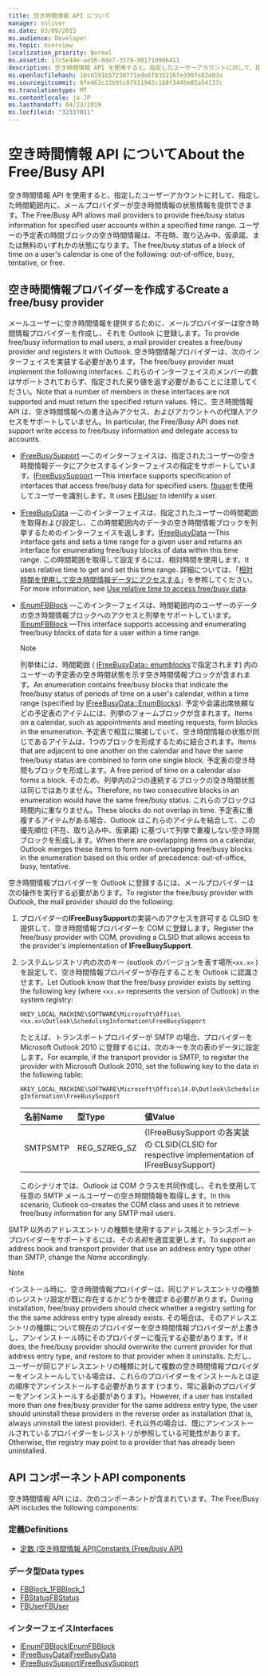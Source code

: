 ```yaml
---
title: 空き時間情報 API について
manager: soliver
ms.date: 03/09/2015
ms.audience: Developer
ms.topic: overview
localization_priority: Normal
ms.assetid: 17c5e44e-ae56-8de7-3579-90171d996411
description: 空き時間情報 API を使用すると、指定したユーザーアカウントに対して、指定した時間範囲内に、メールプロバイダーが空き時間情報の状態情報を提供できます。
ms.openlocfilehash: 1bcd191b57238771ede6f035216fe3997e82e03a
ms.sourcegitcommit: 8fe462c32b91c87911942c188f3445e85a54137c
ms.translationtype: MT
ms.contentlocale: ja-JP
ms.lasthandoff: 04/23/2019
ms.locfileid: "32317011"
---
```

# <a name="about-the-freebusy-api"></a><span data-ttu-id="2bbaf-103">空き時間情報 API について</span><span class="sxs-lookup"><span data-stu-id="2bbaf-103">About the Free/Busy API</span></span>

<span data-ttu-id="2bbaf-104">空き時間情報 API を使用すると、指定したユーザーアカウントに対して、指定した時間範囲内に、メールプロバイダーが空き時間情報の状態情報を提供できます。</span><span class="sxs-lookup"><span data-stu-id="2bbaf-104">The Free/Busy API allows mail providers to provide free/busy status information for specified user accounts within a specified time range.</span></span> <span data-ttu-id="2bbaf-105">ユーザーの予定表の時間ブロックの空き時間情報は、不在時、取り込み中、仮承諾、または無料のいずれかの状態になります。</span><span class="sxs-lookup"><span data-stu-id="2bbaf-105">The free/busy status of a block of time on a user's calendar is one of the following: out-of-office, busy, tentative, or free.</span></span>
  
## <a name="create-a-freebusy-provider"></a><span data-ttu-id="2bbaf-106">空き時間情報プロバイダーを作成する</span><span class="sxs-lookup"><span data-stu-id="2bbaf-106">Create a free/busy provider</span></span>

<span data-ttu-id="2bbaf-107">メールユーザーに空き時間情報を提供するために、メールプロバイダーは空き時間情報プロバイダーを作成し、それを Outlook に登録します。</span><span class="sxs-lookup"><span data-stu-id="2bbaf-107">To provide free/busy information to mail users, a mail provider creates a free/busy provider and registers it with Outlook.</span></span> <span data-ttu-id="2bbaf-108">空き時間情報プロバイダーは、次のインターフェイスを実装する必要があります。</span><span class="sxs-lookup"><span data-stu-id="2bbaf-108">The free/busy provider must implement the following interfaces.</span></span> <span data-ttu-id="2bbaf-109">これらのインターフェイスのメンバーの数はサポートされておらず、指定された戻り値を返す必要があることに注意してください。</span><span class="sxs-lookup"><span data-stu-id="2bbaf-109">Note that a number of members in these interfaces are not supported and must return the specified return values.</span></span> <span data-ttu-id="2bbaf-110">特に、空き時間情報 API は、空き時間情報への書き込みアクセス、およびアカウントへの代理人アクセスをサポートしていません。</span><span class="sxs-lookup"><span data-stu-id="2bbaf-110">In particular, the Free/Busy API does not support write access to free/busy information and delegate access to accounts.</span></span>
  
- <span data-ttu-id="2bbaf-111">[IFreeBusySupport](ifreebusysupport.md) —このインターフェイスは、指定されたユーザーの空き時間情報データにアクセスするインターフェイスの指定をサポートしています。</span><span class="sxs-lookup"><span data-stu-id="2bbaf-111">[IFreeBusySupport](ifreebusysupport.md) —This interface supports specification of interfaces that access free/busy data for specified users.</span></span> <span data-ttu-id="2bbaf-112">[fbuser](fbuser.md)を使用してユーザーを識別します。</span><span class="sxs-lookup"><span data-stu-id="2bbaf-112">It uses [FBUser](fbuser.md) to identify a user.</span></span> 
    
- <span data-ttu-id="2bbaf-113">[IFreeBusyData](ifreebusydata.md) —このインターフェイスは、指定されたユーザーの時間範囲を取得および設定し、この時間範囲内のデータの空き時間情報ブロックを列挙するためのインターフェイスを返します。</span><span class="sxs-lookup"><span data-stu-id="2bbaf-113">[IFreeBusyData](ifreebusydata.md) —This interface gets and sets a time range for a given user and returns an interface for enumerating free/busy blocks of data within this time range.</span></span> <span data-ttu-id="2bbaf-114">この時間範囲を取得して設定するには、相対時間を使用します。</span><span class="sxs-lookup"><span data-stu-id="2bbaf-114">It uses relative time to get and set this time range.</span></span> <span data-ttu-id="2bbaf-115">詳細については、「[相対時間を使用して空き時間情報データにアクセスする](how-to-use-relative-time-to-access-free-busy-data.md)」を参照してください。</span><span class="sxs-lookup"><span data-stu-id="2bbaf-115">For more information, see [Use relative time to access free/busy data](how-to-use-relative-time-to-access-free-busy-data.md).</span></span>
    
- <span data-ttu-id="2bbaf-116">[IEnumFBBlock](ienumfbblock.md) —このインターフェイスは、時間範囲内のユーザーのデータの空き時間情報ブロックへのアクセスと列挙をサポートしています。</span><span class="sxs-lookup"><span data-stu-id="2bbaf-116">[IEnumFBBlock](ienumfbblock.md) —This interface supports accessing and enumerating free/busy blocks of data for a user within a time range.</span></span> 
    
   > [!NOTE]
   > <span data-ttu-id="2bbaf-117">列挙体には、時間範囲 ( [IFreeBusyData:: enumblocks](ifreebusydata-enumblocks.md)で指定されます) 内のユーザーの予定表の空き時間状態を示す空き時間情報ブロックが含まれます。</span><span class="sxs-lookup"><span data-stu-id="2bbaf-117">An enumeration contains free/busy blocks that indicate the free/busy status of periods of time on a user's calendar, within a time range (specified by [IFreeBusyData::EnumBlocks](ifreebusydata-enumblocks.md)).</span></span> <span data-ttu-id="2bbaf-118">予定や会議出席依頼などの予定表のアイテムには、列挙のフォームブロックが含まれます。</span><span class="sxs-lookup"><span data-stu-id="2bbaf-118">Items on a calendar, such as appointments and meeting requests, form blocks in the enumeration.</span></span> <span data-ttu-id="2bbaf-119">予定表で相互に隣接していて、空き時間情報の状態が同じであるアイテムは、1つのブロックを形成するために結合されます。</span><span class="sxs-lookup"><span data-stu-id="2bbaf-119">Items that are adjacent to one another on the calendar and have the same free/busy status are combined to form one single block.</span></span> <span data-ttu-id="2bbaf-120">予定表の空き時間もブロックを形成します。</span><span class="sxs-lookup"><span data-stu-id="2bbaf-120">A free period of time on a calendar also forms a block.</span></span> <span data-ttu-id="2bbaf-121">そのため、列挙内の2つの連続するブロックの空き時間状態は同じではありません。</span><span class="sxs-lookup"><span data-stu-id="2bbaf-121">Therefore, no two consecutive blocks in an enumeration would have the same free/busy status.</span></span> <span data-ttu-id="2bbaf-122">これらのブロックは時間内に重なりません。</span><span class="sxs-lookup"><span data-stu-id="2bbaf-122">These blocks do not overlap in time.</span></span> <span data-ttu-id="2bbaf-123">予定表に重複するアイテムがある場合、Outlook はこれらのアイテムを結合して、この優先順位 (不在、取り込み中、仮承諾) に基づいて列挙で重複しない空き時間ブロックを形成します。</span><span class="sxs-lookup"><span data-stu-id="2bbaf-123">When there are overlapping items on a calendar, Outlook merges these items to form non-overlapping free/busy blocks in the enumeration based on this order of precedence: out-of-office, busy, tentative.</span></span> 
  
<span data-ttu-id="2bbaf-124">空き時間情報プロバイダーを Outlook に登録するには、メールプロバイダーは次の操作を実行する必要があります。</span><span class="sxs-lookup"><span data-stu-id="2bbaf-124">To register the free/busy provider with Outlook, the mail provider should do the following:</span></span>
  
1. <span data-ttu-id="2bbaf-125">プロバイダーの**IFreeBusySupport**の実装へのアクセスを許可する CLSID を提供して、空き時間情報プロバイダーを COM に登録します。</span><span class="sxs-lookup"><span data-stu-id="2bbaf-125">Register the free/busy provider with COM, providing a CLSID that allows access to the provider's implementation of **IFreeBusySupport**.</span></span> 
    
2. <span data-ttu-id="2bbaf-126">システムレジストリ内の次のキー (outlook のバージョンを表す場所`<xx.x>` ) を設定して、空き時間情報プロバイダーが存在することを Outlook に認識させます。</span><span class="sxs-lookup"><span data-stu-id="2bbaf-126">Let Outlook know that the free/busy provider exists by setting the following key (where `<xx.x>` represents the version of Outlook) in the system registry:</span></span> 
    
   `HKEY_LOCAL_MACHINE\SOFTWARE\Microsoft\Office\<xx.x>\Outlook\SchedulingInformation\FreeBusySupport`
    
   <span data-ttu-id="2bbaf-127">たとえば、トランスポートプロバイダーが SMTP の場合、プロバイダーを Microsoft Outlook 2010 に登録するには、次のキーを次の表のデータに設定します。</span><span class="sxs-lookup"><span data-stu-id="2bbaf-127">For example, if the transport provider is SMTP, to register the provider with Microsoft Outlook 2010, set the following key to the data in the following table:</span></span> 
    
   `HKEY_LOCAL_MACHINE\SOFTWARE\Microsoft\Office\14.0\Outlook\SchedulingInformation\FreeBusySupport`
    
   |<span data-ttu-id="2bbaf-128">名前</span><span class="sxs-lookup"><span data-stu-id="2bbaf-128">Name</span></span> |<span data-ttu-id="2bbaf-129">型</span><span class="sxs-lookup"><span data-stu-id="2bbaf-129">Type</span></span> |<span data-ttu-id="2bbaf-130">値</span><span class="sxs-lookup"><span data-stu-id="2bbaf-130">Value</span></span> |
   |:-----|:-----|:-----|
   |<span data-ttu-id="2bbaf-131">SMTP</span><span class="sxs-lookup"><span data-stu-id="2bbaf-131">SMTP</span></span>  |<span data-ttu-id="2bbaf-132">REG_SZ</span><span class="sxs-lookup"><span data-stu-id="2bbaf-132">REG_SZ</span></span>  |<span data-ttu-id="2bbaf-133">{IFreeBusySupport の各実装の CLSID</span><span class="sxs-lookup"><span data-stu-id="2bbaf-133">{CLSID for respective implementation of IFreeBusySupport}</span></span>  |
   
   <span data-ttu-id="2bbaf-134">このシナリオでは、Outlook は COM クラスを共同作成し、それを使用して任意の SMTP メールユーザーの空き時間情報を取得します。</span><span class="sxs-lookup"><span data-stu-id="2bbaf-134">In this scenario, Outlook co-creates the COM class and uses it to retrieve free/busy information for any SMTP mail users.</span></span>
    
<span data-ttu-id="2bbaf-135">SMTP 以外のアドレスエントリの種類を使用するアドレス帳とトランスポートプロバイダーをサポートするには、その*名前*を適宜変更します。</span><span class="sxs-lookup"><span data-stu-id="2bbaf-135">To support an address book and transport provider that use an address entry type other than SMTP, change the  *Name* accordingly.</span></span> 
  
> [!NOTE]
> <span data-ttu-id="2bbaf-136">インストール時に、空き時間情報プロバイダーは、同じアドレスエントリの種類のレジストリ設定が既に存在するかどうかを確認する必要があります。</span><span class="sxs-lookup"><span data-stu-id="2bbaf-136">During installation, free/busy providers should check whether a registry setting for the the same address entry type already exists.</span></span> <span data-ttu-id="2bbaf-137">その場合は、そのアドレスエントリの種類について現在のプロバイダーを空き時間情報プロバイダーが上書きし、アンインストール時にそのプロバイダーに復元する必要があります。</span><span class="sxs-lookup"><span data-stu-id="2bbaf-137">If it does, the free/busy provider should overwrite the current provider for that address entry type, and restore to that provider when it uninstalls.</span></span> <span data-ttu-id="2bbaf-138">ただし、ユーザーが同じアドレスエントリの種類に対して複数の空き時間情報プロバイダーをインストールしている場合は、これらのプロバイダーをインストールとは逆の順序でアンインストールする必要があります (つまり、常に最新のプロバイダーをアンインストールする必要があります)。</span><span class="sxs-lookup"><span data-stu-id="2bbaf-138">However, if a user has installed more than one free/busy provider for the same address entry type, the user should uninstall these providers in the reverse order as installation (that is, always uninstall the latest provider).</span></span> <span data-ttu-id="2bbaf-139">それ以外の場合は、既にアンインストールされているプロバイダーをレジストリが参照している可能性があります。</span><span class="sxs-lookup"><span data-stu-id="2bbaf-139">Otherwise, the registry may point to a provider that has already been uninstalled.</span></span> 
  
## <a name="api-components"></a><span data-ttu-id="2bbaf-140">API コンポーネント</span><span class="sxs-lookup"><span data-stu-id="2bbaf-140">API components</span></span>

<span data-ttu-id="2bbaf-141">空き時間情報 API には、次のコンポーネントが含まれています。</span><span class="sxs-lookup"><span data-stu-id="2bbaf-141">The Free/Busy API includes the following components:</span></span>
  
### <a name="definitions"></a><span data-ttu-id="2bbaf-142">定義</span><span class="sxs-lookup"><span data-stu-id="2bbaf-142">Definitions</span></span>

- [<span data-ttu-id="2bbaf-143">定数 (空き時間情報 API)</span><span class="sxs-lookup"><span data-stu-id="2bbaf-143">Constants (Free/busy API)</span></span>](constants-free-busy-api.md)
    
### <a name="data-types"></a><span data-ttu-id="2bbaf-144">データ型</span><span class="sxs-lookup"><span data-stu-id="2bbaf-144">Data types</span></span>

- [<span data-ttu-id="2bbaf-145">FBBlock_1</span><span class="sxs-lookup"><span data-stu-id="2bbaf-145">FBBlock_1</span></span>](fbblock_1.md)
- [<span data-ttu-id="2bbaf-146">FBStatus</span><span class="sxs-lookup"><span data-stu-id="2bbaf-146">FBStatus</span></span>](fbstatus.md)
- [<span data-ttu-id="2bbaf-147">FBUser</span><span class="sxs-lookup"><span data-stu-id="2bbaf-147">FBUser</span></span>](fbuser.md)
    
### <a name="interfaces"></a><span data-ttu-id="2bbaf-148">インターフェイス</span><span class="sxs-lookup"><span data-stu-id="2bbaf-148">Interfaces</span></span>

- [<span data-ttu-id="2bbaf-149">IEnumFBBlock</span><span class="sxs-lookup"><span data-stu-id="2bbaf-149">IEnumFBBlock</span></span>](ienumfbblock.md)
- [<span data-ttu-id="2bbaf-150">IFreeBusyData</span><span class="sxs-lookup"><span data-stu-id="2bbaf-150">IFreeBusyData</span></span>](ifreebusydata.md)
- [<span data-ttu-id="2bbaf-151">IFreeBusySupport</span><span class="sxs-lookup"><span data-stu-id="2bbaf-151">IFreeBusySupport</span></span>](ifreebusysupport.md)
    

